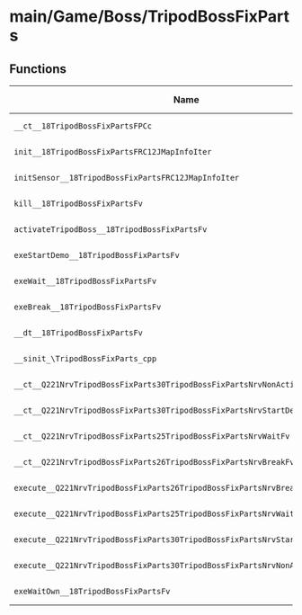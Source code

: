 # main/Game/Boss/TripodBossFixParts

## Functions

| Name | Address | Match % |
|------|---------|---------|
| `__ct__18TripodBossFixPartsFPCc` | `0x8008AFC0` | :x: (0.0%) |
| `init__18TripodBossFixPartsFRC12JMapInfoIter` | `0x8008B024` | :x: (0.0%) |
| `initSensor__18TripodBossFixPartsFRC12JMapInfoIter` | `0x8008B258` | :x: (0.0%) |
| `kill__18TripodBossFixPartsFv` | `0x8008B2B8` | :x: (0.0%) |
| `activateTripodBoss__18TripodBossFixPartsFv` | `0x8008B3CC` | :x: (0.0%) |
| `exeStartDemo__18TripodBossFixPartsFv` | `0x8008B464` | :x: (0.0%) |
| `exeWait__18TripodBossFixPartsFv` | `0x8008B4C8` | :x: (0.0%) |
| `exeBreak__18TripodBossFixPartsFv` | `0x8008B634` | :x: (0.0%) |
| `__dt__18TripodBossFixPartsFv` | `0x8008B6B4` | :x: (0.0%) |
| `__sinit_\TripodBossFixParts_cpp` | `0x8008B70C` | :x: (0.0%) |
| `__ct__Q221NrvTripodBossFixParts30TripodBossFixPartsNrvNonActiveFv` | `0x8008B748` | :x: (0.0%) |
| `__ct__Q221NrvTripodBossFixParts30TripodBossFixPartsNrvStartDemoFv` | `0x8008B758` | :x: (0.0%) |
| `__ct__Q221NrvTripodBossFixParts25TripodBossFixPartsNrvWaitFv` | `0x8008B768` | :x: (0.0%) |
| `__ct__Q221NrvTripodBossFixParts26TripodBossFixPartsNrvBreakFv` | `0x8008B778` | :x: (0.0%) |
| `execute__Q221NrvTripodBossFixParts26TripodBossFixPartsNrvBreakCFP5Spine` | `0x8008B788` | :x: (0.0%) |
| `execute__Q221NrvTripodBossFixParts25TripodBossFixPartsNrvWaitCFP5Spine` | `0x8008B790` | :x: (0.0%) |
| `execute__Q221NrvTripodBossFixParts30TripodBossFixPartsNrvStartDemoCFP5Spine` | `0x8008B798` | :x: (0.0%) |
| `execute__Q221NrvTripodBossFixParts30TripodBossFixPartsNrvNonActiveCFP5Spine` | `0x8008B7A0` | :x: (0.0%) |
| `exeWaitOwn__18TripodBossFixPartsFv` | `0x8008B7A4` | :x: (0.0%) |